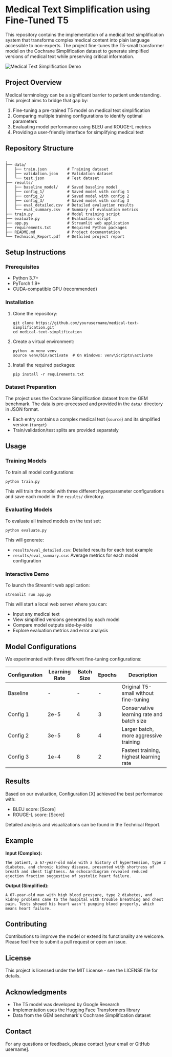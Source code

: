 # Medical Text Simplification using Fine-Tuned T5

This repository contains the implementation of a medical text simplification system that transforms complex medical content into plain language accessible to non-experts. The project fine-tunes the T5-small transformer model on the Cochrane Simplification dataset to generate simplified versions of medical text while preserving critical information.

![Medical Text Simplification Demo](demo_screenshot.PNG)

## Project Overview

Medical terminology can be a significant barrier to patient understanding. This project aims to bridge that gap by:

1. Fine-tuning a pre-trained T5 model on medical text simplification
2. Comparing multiple training configurations to identify optimal parameters
3. Evaluating model performance using BLEU and ROUGE-L metrics
4. Providing a user-friendly interface for simplifying medical text

## Repository Structure

```
.
├── data/
│   ├── train.json         # Training dataset
│   ├── validation.json    # Validation dataset
│   └── test.json          # Test dataset
├── results/
│   ├── baseline_model/    # Saved baseline model
│   ├── config_1/          # Saved model with config 1
│   ├── config_2/          # Saved model with config 2
│   ├── config_3/          # Saved model with config 3
│   ├── eval_detailed.csv  # Detailed evaluation results
│   └── eval_summary.csv   # Summary of evaluation metrics
├── train.py               # Model training script
├── evaluate.py            # Evaluation script
├── app.py                 # Streamlit web application
├── requirements.txt       # Required Python packages
├── README.md              # Project documentation
└── Technical_Report.pdf   # Detailed project report
```

## Setup Instructions

### Prerequisites

- Python 3.7+
- PyTorch 1.9+
- CUDA-compatible GPU (recommended)

### Installation

1. Clone the repository:
   ```
   git clone https://github.com/yourusername/medical-text-simplification.git
   cd medical-text-simplification
   ```

2. Create a virtual environment:
   ```
   python -m venv venv
   source venv/bin/activate  # On Windows: venv\Scripts\activate
   ```

3. Install the required packages:
   ```
   pip install -r requirements.txt
   ```

### Dataset Preparation

The project uses the Cochrane Simplification dataset from the GEM benchmark. The data is pre-processed and provided in the `data/` directory in JSON format.

- Each entry contains a complex medical text (`source`) and its simplified version (`target`)
- Train/validation/test splits are provided separately

## Usage

### Training Models

To train all model configurations:

```
python train.py
```

This will train the model with three different hyperparameter configurations and save each model in the `results/` directory.

### Evaluating Models

To evaluate all trained models on the test set:

```
python evaluate.py
```

This will generate:
- `results/eval_detailed.csv`: Detailed results for each test example
- `results/eval_summary.csv`: Average metrics for each model configuration

### Interactive Demo

To launch the Streamlit web application:

```
streamlit run app.py
```

This will start a local web server where you can:
- Input any medical text
- View simplified versions generated by each model
- Compare model outputs side-by-side
- Explore evaluation metrics and error analysis

## Model Configurations

We experimented with three different fine-tuning configurations:

| Configuration | Learning Rate | Batch Size | Epochs | Description |
|--------------|---------------|------------|--------|-------------|
| Baseline     | -             | -          | -      | Original T5-small without fine-tuning |
| Config 1     | 2e-5          | 4          | 3      | Conservative learning rate and batch size |
| Config 2     | 3e-5          | 8          | 4      | Larger batch, more aggressive training |
| Config 3     | 1e-4          | 8          | 2      | Fastest training, highest learning rate |

## Results

Based on our evaluation, Configuration [X] achieved the best performance with:
- BLEU score: [Score]
- ROUGE-L score: [Score]

Detailed analysis and visualizations can be found in the Technical Report.

## Example

**Input (Complex):**
```
The patient, a 67-year-old male with a history of hypertension, type 2 diabetes, and chronic kidney disease, presented with shortness of breath and chest tightness. An echocardiogram revealed reduced ejection fraction suggestive of systolic heart failure.
```

**Output (Simplified):**
```
A 67-year-old man with high blood pressure, type 2 diabetes, and kidney problems came to the hospital with trouble breathing and chest pain. Tests showed his heart wasn't pumping blood properly, which means heart failure.
```

## Contributing

Contributions to improve the model or extend its functionality are welcome. Please feel free to submit a pull request or open an issue.

## License

This project is licensed under the MIT License - see the LICENSE file for details.

## Acknowledgments

- The T5 model was developed by Google Research
- Implementation uses the Hugging Face Transformers library
- Data from the GEM benchmark's Cochrane Simplification dataset

## Contact

For any questions or feedback, please contact [your email or GitHub username].
